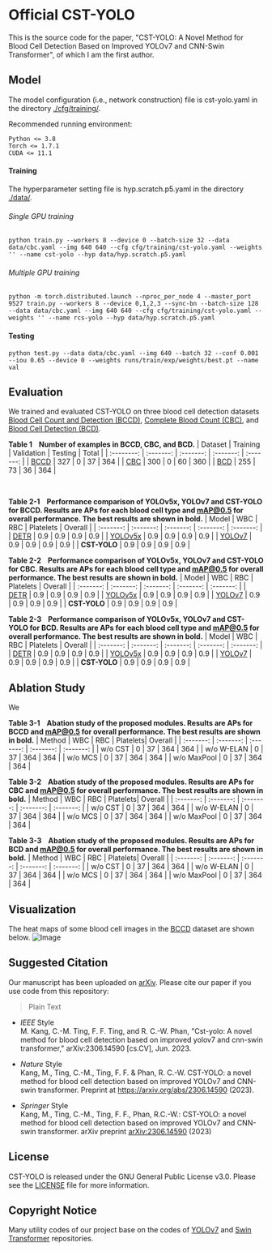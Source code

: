 # Official CST-YOLO
This is the source code for the paper, "CST-YOLO: A Novel Method for Blood Cell Detection Based on Improved YOLOv7 and CNN-Swin Transformer", of which I am the first author.

## Model
The model configuration (i.e., network construction) file is cst-yolo.yaml in the directory [./cfg/training/](https://github.com/mkang315/CST-YOLO/tree/main/cfg/training).

Recommended running environment:
```
Python <= 3.8
Torch <= 1.7.1
CUDA <= 11.1
```

#### Training

The hyperparameter setting file is hyp.scratch.p5.yaml in the directory [./data/](https://github.com/mkang315/CST-YOLO/tree/main/data).

###### Single GPU training
```
python train.py --workers 8 --device 0 --batch-size 32 --data data/cbc.yaml --img 640 640 --cfg cfg/training/cst-yolo.yaml --weights '' --name cst-yolo --hyp data/hyp.scratch.p5.yaml
```

###### Multiple GPU training
```
python -m torch.distributed.launch --nproc_per_node 4 --master_port 9527 train.py --workers 8 --device 0,1,2,3 --sync-bn --batch-size 128 --data data/cbc.yaml --img 640 640 --cfg cfg/training/cst-yolo.yaml --weights '' --name rcs-yolo --hyp data/hyp.scratch.p5.yaml
```

#### Testing

```
python test.py --data data/cbc.yaml --img 640 --batch 32 --conf 0.001 --iou 0.65 --device 0 --weights runs/train/exp/weights/best.pt --name val
```

## Evaluation
We trained and evaluated CST-YOLO on three blood cell detection datasets [Blood Cell Count and Detection (BCCD)](https://github.com/Shenggan/BCCD_Dataset), [Complete Blood Count (CBC)](https://github.com/MahmudulAlam/Complete-Blood-Cell-Count-Dataset), and [Blood Cell Detection (BCD)](https://www.kaggle.com/datasets/adhoppin/blood-cell-detection-datatset).

**Table 1&nbsp;&nbsp;&nbsp;&nbsp;Number of examples in BCCD, CBC, and BCD.** 
| Dataset | Training | Validation | Testing | Total |
| :--------: | :-------: | :-------: | :-------: | :-------: |
| [BCCD](https://github.com/Shenggan/BCCD_Dataset) | 327 | 0 | 37 | 364 |
| [CBC](https://github.com/MahmudulAlam/Complete-Blood-Cell-Count-Dataset) | 300 | 0 | 60 | 360 |
| [BCD](https://www.kaggle.com/datasets/adhoppin/blood-cell-detection-datatset) | 255 | 73 | 36 | 364 |

<br /> 

**Table 2-1&nbsp;&nbsp;&nbsp;&nbsp;Performance comparison of YOLOv5x, YOLOv7 and CST-YOLO for BCCD. Results are APs for each blood cell
type and mAP@0.5 for overall performance. The best results are shown in bold.** 
| Model | WBC | RBC | Platelets | Overall |
| :-------: | :-------: | :-------: | :-------: | :-------: |
| [DETR](https://github.com/facebookresearch/detr) | 0.9 | 0.9 | 0.9 | 0.9 |
| [YOLOv5x](https://github.com/ultralytics/yolov5) | 0.9 | 0.9 | 0.9 | 0.9 |
| [YOLOv7](https://github.com/WongKinYiu/yolov7) | 0.9 | 0.9 | 0.9 | 0.9 |
| **CST-YOLO** | 0.9 | 0.9 | 0.9 | 0.9 |

**Table 2-2&nbsp;&nbsp;&nbsp;&nbsp;Performance comparison of YOLOv5x, YOLOv7 and CST-YOLO for CBC. Results are APs for each blood cell
type and mAP@0.5 for overall performance. The best results are shown in bold.** 
| Model | WBC | RBC | Platelets | Overall |
| :-------: | :-------: | :-------: | :-------: | :-------: |
| [DETR](https://github.com/facebookresearch/detr) | 0.9 | 0.9 | 0.9 | 0.9 |
| [YOLOv5x](https://github.com/ultralytics/yolov5) | 0.9 | 0.9 | 0.9 | 0.9 |
| [YOLOv7](https://github.com/WongKinYiu/yolov7) | 0.9 | 0.9 | 0.9 | 0.9 |
| **CST-YOLO** | 0.9 | 0.9 | 0.9 | 0.9 |

**Table 2-3&nbsp;&nbsp;&nbsp;&nbsp;Performance comparison of YOLOv5x, YOLOv7 and CST-YOLO for BCD. Results are APs for each blood cell
type and mAP@0.5 for overall performance. The best results are shown in bold.** 
| Model | WBC | RBC | Platelets | Overall |
| :-------: | :-------: | :-------: | :-------: | :-------: |
| [DETR](https://github.com/facebookresearch/detr) | 0.9 | 0.9 | 0.9 | 0.9 |
| [YOLOv5x](https://github.com/ultralytics/yolov5) | 0.9 | 0.9 | 0.9 | 0.9 |
| [YOLOv7](https://github.com/WongKinYiu/yolov7) | 0.9 | 0.9 | 0.9 | 0.9 |
| **CST-YOLO** | 0.9 | 0.9 | 0.9 | 0.9 |

## Ablation Study
We

**Table 3-1&nbsp;&nbsp;&nbsp;&nbsp;Abation study of the proposed modules. Results are APs for BCCD and mAP@0.5 for overall performance. The best results are shown in bold.** 
| Method | WBC | RBC | Platelets| Overall |
| :-------: | :-------: | :-------: | :-------: | :-------: |
| w/o CST | 0 | 37 | 364 | 364 |
| w/o W-ELAN | 0 | 37 | 364 | 364 |
| w/o MCS | 0 | 37 | 364 | 364 |
| w/o MaxPool | 0 | 37 | 364 | 364 |

**Table 3-2&nbsp;&nbsp;&nbsp;&nbsp;Abation study of the proposed modules. Results are APs for CBC and mAP@0.5 for overall performance. The best results are shown in bold.** 
| Method | WBC | RBC | Platelets| Overall |
| :-------: | :-------: | :-------: | :-------: | :-------: |
| w/o CST | 0 | 37 | 364 | 364 |
| w/o W-ELAN | 0 | 37 | 364 | 364 |
| w/o MCS | 0 | 37 | 364 | 364 |
| w/o MaxPool | 0 | 37 | 364 | 364 |

**Table 3-3&nbsp;&nbsp;&nbsp;&nbsp;Abation study of the proposed modules. Results are APs for BCD and mAP@0.5 for overall performance. The best results are shown in bold.** 
| Method | WBC | RBC | Platelets| Overall |
| :-------: | :-------: | :-------: | :-------: | :-------: |
| w/o CST | 0 | 37 | 364 | 364 |
| w/o W-ELAN | 0 | 37 | 364 | 364 |
| w/o MCS | 0 | 37 | 364 | 364 |
| w/o MaxPool | 0 | 37 | 364 | 364 |


## Visualization
The heat maps of some blood cell images in the [BCCD](https://github.com/Shenggan/BCCD_Dataset) dataset are shown below.
![Image](src)

## Suggested Citation
Our manuscript has been uploaded on [arXiv](https://arxiv.org/abs/2306.14590). Please cite our paper if you use code from this repository:
> Plain Text

- *IEEE* Style</br>
M. Kang, C.-M. Ting, F. F. Ting, and R. C.-W. Phan, "Cst-yolo: A novel method for blood cell detection based on improved yolov7 and cnn-swin transformer," arXiv:2306.14590 [cs.CV], Jun. 2023.</br>

- *Nature* Style</br>
Kang, M., Ting, C.-M., Ting, F. F. & Phan, R. C.-W. CST-YOLO: a novel method for blood cell detection based on improved YOLOv7 and CNN-swin transformer. Preprint at https://arxiv.org/abs/2306.14590 (2023).</br>

- *Springer* Style</br>
Kang, M., Ting, C.-M., Ting, F. F., Phan, R.C.-W.: CST-YOLO: a novel method for blood cell detection based on improved YOLOv7 and CNN-swin transformer. arXiv preprint [arXiv:2306.14590](https://arxiv.org/abs/2306.14590) (2023)</br>

## License
CST-YOLO is released under the GNU General Public License v3.0. Please see the [LICENSE](https://github.com/mkang315/CST-YOLO/blob/main/LICENSE) file for more information.

## Copyright Notice
Many utility codes of our project base on the codes of [YOLOv7](https://github.com/WongKinYiu/yolov7) and [Swin Transformer](https://github.com/microsoft/Swin-Transformer) repositories.
